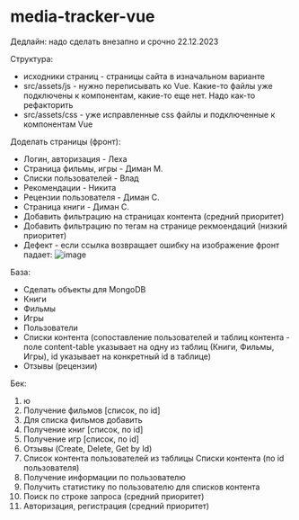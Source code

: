 # media-tracker-vue
Дедлайн: надо сделать внезапно и срочно 22.12.2023

Структура:
- исходники страниц - страницы сайта в изначальном варианте
- src/assets/js - нужно переписывать ко Vue. Какие-то файлы уже подключены к компонентам, какие-то еще нет. 
Надо как-то рефакторить
- src/assets/css - уже исправленные css файлы и подключенные к компонентам Vue


Доделать страницы (фронт):
 - Логин, авторизация - Леха
 - Страница фильмы, игры - Диман М.
 - Списки пользователей - Влад
 - Рекомендации - Никита 
 - Рецензии пользователя - Диман С.
 - Страница книги - Диман С.
 - Добавить фильтрацию на страницах контента (средний приоритет)
 - Добавить фильтрацию по тегам на странице рекмоендаций (низкий приоритет)
- Дефект - если ссылка возвращает ошибку на изображение фронт падает:
![image](https://github.com/RedRad1sh/media-tracker-vue/assets/52159149/9d82e5ff-2b25-49fc-8c54-0a965d77cd63)

База:
 - Сделать объекты для MongoDB
  - Книги
  - Фильмы
  - Игры
  - Пользователи
  - Списки контента (сопоставление пользователей и таблиц контента - поле content-table указывает на одну из таблиц (Книги, Фильмы, Игры), id указывает на конкретный id в таблице)
  - Отзывы (рецензии)

Бек:
1. ю
2. Получение фильмов [список, по id]
3. Для списка фильмов добавить
4. Получение книг [список, по id]
5. Получение игр [список, по id]
6. Отзывы (Create, Delete, Get by Id)
7. Список контента пользователей из таблицы Списки контента (по id пользователя)
8. Получение информации по пользователю
9. Получить статистику по пользователю для списков контента
10. Поиск по строке запроса (средний приоритет)
11. Авторизация, регистрация (средний приоритет)


